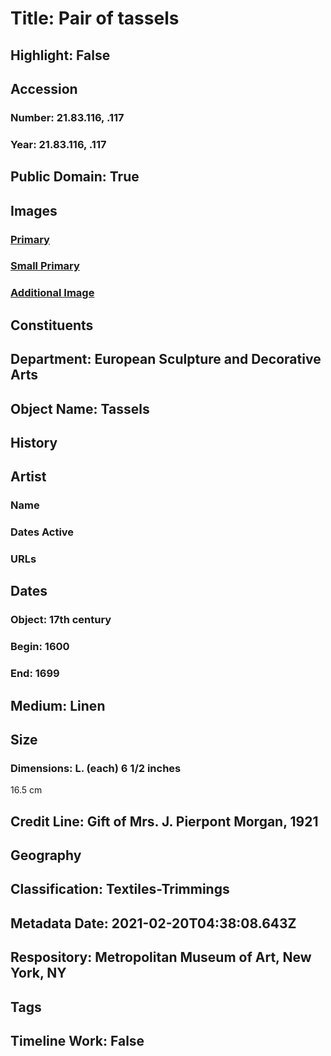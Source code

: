 # Title: Pair of tassels
## Highlight: False
## Accession
### Number: 21.83.116, .117
### Year: 21.83.116, .117
## Public Domain: True
## Images
### [Primary](https://images.metmuseum.org/CRDImages/es/original/DP6736_21.83.116.jpg)
### [Small Primary](https://images.metmuseum.org/CRDImages/es/web-large/DP6736_21.83.116.jpg)
### [Additional Image](https://images.metmuseum.org/CRDImages/es/original/DP6735_21.83.117.jpg)
## Constituents
## Department: European Sculpture and Decorative Arts
## Object Name: Tassels
## History
## Artist
### Name
### Dates Active
### URLs
## Dates
### Object: 17th century
### Begin: 1600
### End: 1699
## Medium: Linen
## Size
### Dimensions: L. (each) 6 1/2 inches
16.5 cm
## Credit Line: Gift of Mrs. J. Pierpont Morgan, 1921
## Geography
## Classification: Textiles-Trimmings
## Metadata Date: 2021-02-20T04:38:08.643Z
## Respository: Metropolitan Museum of Art, New York, NY
## Tags
## Timeline Work: False